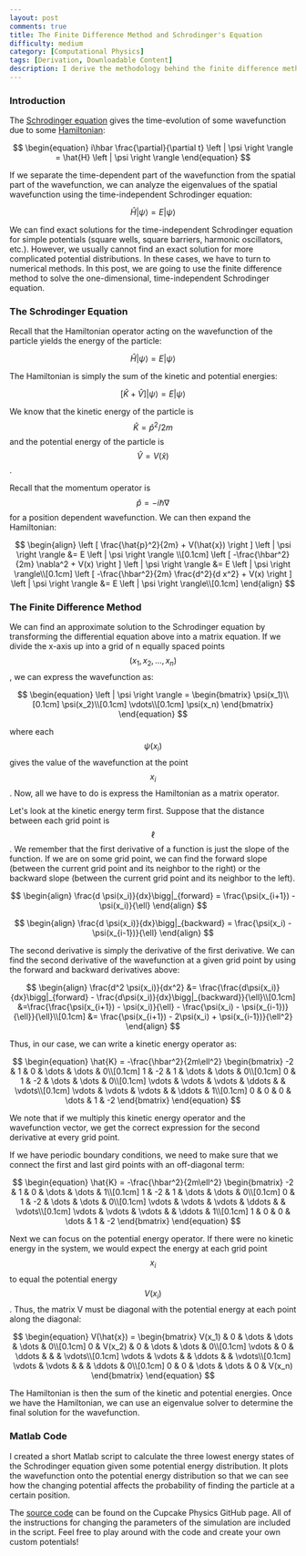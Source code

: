 ```yaml
---
layout: post
comments: true
title: The Finite Difference Method and Schrodinger's Equation
difficulty: medium
category: [Computational Physics]
tags: [Derivation, Downloadable Content]
description: I derive the methodology behind the finite difference method and then use it to solve the one-dimensional, time-independent Schrodinger equation.
---
```


### Introduction

The [Schrodinger equation](http://en.wikipedia.org/wiki/Schr%C3%B6dinger_equation) gives the time-evolution of some wavefunction due to some [Hamiltonian](http://en.wikipedia.org/wiki/Hamiltonian_(quantum_mechanics)):

$$
\begin{equation}
i\hbar \frac{\partial}{\partial t} \left | \psi \right \rangle = \hat{H} \left | \psi \right \rangle
\end{equation}
$$

If we separate the time-dependent part of the wavefunction from the spatial part of the wavefunction, we can analyze the eigenvalues of the spatial wavefunction using the time-independent Schrodinger equation:

$$
\begin{equation}
\hat{H} \left | \psi \right \rangle = E \left | \psi \right \rangle
\end{equation}
$$

We can find exact solutions for the time-independent Schrodinger equation for simple potentials (square wells, square barriers, harmonic oscillators, etc.). However, we usually cannot find an exact solution for more complicated potential distributions. In these cases, we have to turn to numerical methods. In this post, we are going to use the finite difference method to solve the one-dimensional, time-independent Schrodinger equation.

### The Schrodinger Equation

Recall that the Hamiltonian operator acting on the wavefunction of the particle yields the energy of the particle:

$$
\begin{equation}
\hat{H} \left | \psi \right \rangle = E \left | \psi \right \rangle
\end{equation}
$$

The Hamiltonian is simply the sum of the kinetic and potential energies:

$$
\begin{equation}
\left [ \hat{K} + \hat{V} \right ] \left | \psi \right \rangle = E \left | \psi \right \rangle
\end{equation}
$$

We know that the kinetic energy of the particle is $$\hat{K} = \hat{p}^2/2m$$ and the potential energy of the particle is $$\hat{V} = V(\hat{x})$$.

Recall that the momentum operator is $$\hat{p} = -i\hbar \nabla$$ for a position dependent wavefunction. We can then expand the Hamiltonian:

$$
\begin{align}
\left [ \frac{\hat{p}^2}{2m} + V(\hat{x}) \right ] \left | \psi \right \rangle &= E \left | \psi \right \rangle \\[0.1cm]
\left [ -\frac{\hbar^2}{2m} \nabla^2 + V(x) \right ] \left | \psi \right \rangle &= E \left | \psi \right \rangle\\[0.1cm]
\left [ -\frac{\hbar^2}{2m} \frac{d^2}{d x^2} + V(x) \right ] \left | \psi \right \rangle &= E \left | \psi \right \rangle\\[0.1cm]
\end{align}
$$

### The Finite Difference Method

We can find an approximate solution to the Schrodinger equation by transforming the differential equation above into a matrix equation. If we divide the x-axis up into a grid of n equally spaced points $$(x_1, x_2, ..., x_n)$$, we can express the wavefunction as:

$$
\begin{equation}
\left | \psi \right \rangle =
\begin{bmatrix}
\psi(x_1)\\[0.1cm]
\psi(x_2)\\[0.1cm]
\vdots\\[0.1cm]
\psi(x_n)
\end{bmatrix}
\end{equation}
$$

where each $$\psi(x_i)$$ gives the value of the wavefunction at the point $$x_i$$. Now, all we have to do is express the Hamiltonian as a matrix operator.

Let's look at the kinetic energy term first. Suppose that the distance between each grid point is $$\ell$$. We remember that the first derivative of a function is just the slope of the function. If we are on some grid point, we can find the forward slope (between the current grid point and its neighbor to the right) or the backward slope (between the current grid point and its neighbor to the left).

$$
\begin{align}
\frac{d \psi(x_i)}{dx}\bigg|_{forward} = \frac{\psi(x_{i+1}) - \psi(x_i)}{\ell}
\end{align}
$$

$$
\begin{align}
\frac{d \psi(x_i)}{dx}\bigg|_{backward} = \frac{\psi(x_i) - \psi(x_{i-1})}{\ell}
\end{align}
$$

The second derivative is simply the derivative of the first derivative. We can find the second derivative of the wavefunction at a given grid point by using the forward and backward derivatives above:

$$
\begin{align}
\frac{d^2 \psi(x_i)}{dx^2} &= \frac{\frac{d\psi(x_i)}{dx}\bigg|_{forward} - \frac{d\psi(x_i)}{dx}\bigg|_{backward}}{\ell}\\[0.1cm]
&=\frac{\frac{\psi(x_{i+1}) - \psi(x_i)}{\ell} - \frac{\psi(x_i) - \psi(x_{i-1})}{\ell}}{\ell}\\[0.1cm]
&= \frac{\psi(x_{i+1}) - 2\psi(x_i) + \psi(x_{i-1})}{\ell^2}
\end{align}
$$

Thus, in our case, we can write a kinetic energy operator as:

$$
\begin{equation}
\hat{K} = -\frac{\hbar^2}{2m\ell^2}
\begin{bmatrix}
-2 & 1 & 0 & \dots & \dots & 0\\[0.1cm]
1 & -2 & 1 & \dots & \dots & 0\\[0.1cm]
0 & 1 & -2 & \dots & \dots & 0\\[0.1cm]
\vdots & \vdots & \vdots & \ddots & & \vdots\\[0.1cm]
\vdots & \vdots & \vdots & & \ddots & 1\\[0.1cm]
0 & 0 & 0 & \dots & 1 & -2
\end{bmatrix}
\end{equation}
$$

We note that if we multiply this kinetic energy operator and the wavefunction vector, we get the correct expression for the second derivative at every grid point.

If we have periodic boundary conditions, we need to make sure that we connect the first and last gird points with an off-diagonal term:

$$
\begin{equation}
\hat{K} = -\frac{\hbar^2}{2m\ell^2}
\begin{bmatrix}
-2 & 1 & 0 & \dots & \dots & 1\\[0.1cm]
1 & -2 & 1 & \dots & \dots & 0\\[0.1cm]
0 & 1 & -2 & \dots & \dots & 0\\[0.1cm]
\vdots & \vdots & \vdots & \ddots & & \vdots\\[0.1cm]
\vdots & \vdots & \vdots & & \ddots & 1\\[0.1cm]
1 & 0 & 0 & \dots & 1 & -2
\end{bmatrix}
\end{equation}
$$

Next we can focus on the potential energy operator. If there were no kinetic energy in the system, we would expect the energy at each grid point $$x_i$$ to equal the potential energy $$V(x_i)$$. Thus, the matrix V must be diagonal with the potential energy at each point along the diagonal:

$$
\begin{equation}
V(\hat{x}) =
\begin{bmatrix}
V(x_1) & 0 & \dots & \dots & \dots & 0\\[0.1cm]
0 & V(x_2) & 0 & \dots & \dots & 0\\[0.1cm]
\vdots & 0 & \ddots & & & \vdots\\[0.1cm]
\vdots & \vdots & & \ddots & & \vdots\\[0.1cm]
\vdots & \vdots & & & \ddots & 0\\[0.1cm]
0 & 0 & \dots & \dots & 0 & V(x_n)
\end{bmatrix}
\end{equation}
$$

The Hamiltonian is then the sum of the kinetic and potential energies. Once we have the Hamiltonian, we can use an eigenvalue solver to determine the final solution for the wavefunction.

### Matlab Code

I created a short Matlab script to calculate the three lowest energy states of the Schrodinger equation given some potential energy distribution. It plots the wavefunction onto the potential energy distribution so that we can see how the changing potential affects the probability of finding the particle at a certain position.

The [source code](https://github.com/cmvandrevala/finite_difference_schrodinger/releases/tag/v1.0.0) can be found on the Cupcake Physics GitHub page. All of the instructions for changing the parameters of the simulation are included in the script. Feel free to play around with the code and create your own custom potentials!
